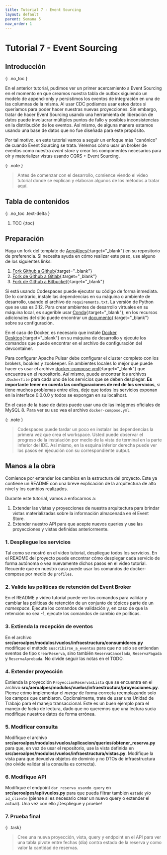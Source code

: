 ```yaml
---
title: Tutorial 7 - Event Sourcing
layout: default
parent: Semana 5
nav_order: 1
---
```


# Tutorial 7 - Event Sourcing

## Introducción
{: .no_toc }

En el anterior tutorial, pudimos ver un primer acercamiento a Event Sourcing en el momento en que creamos nuestra tabla de outbox siguiendo un modelo de append-only y persistimos los eventos de integración en una de las columnas de la misma. Al usar CDC podíamos usar estos datos si queríamos para poder hacer nuestras nuevas proyecciones. Sin embargo, tratar de hacer Event Sourcing usando una herramienta de liberación de datos puede involucrar múltiples puntos de fallo y posibles inconsistencias en la distribución de los eventos. Así mismo, de alguna manera estamos usando una base de datos que no fue diseñada para este propósito. 

Por tal motivo, en este tutorial vamos a seguir un enfoque más "canónico" de cuando Event Sourcing se trata. Veremos cómo usar un broker de eventos como nuestra *event store* y crear los componentes necesarios para oír y materializar vistas usando CQRS + Event Sourcing.

{: .note }
> Antes de comenzar con el desarrollo, comience viendo el video tutorial donde se explican y elaboran algunos de los métodos a tratar aquí.


## Tabla de contenidos
{: .no_toc .text-delta }

1. TOC
{:toc}


## Preparación

Haga un fork del template de [AeroAlpes](https://github.com/MISW4406/tutorial-7-event-sourcing){:target="_blank"} en su repositorio de preferencia. Si necesita ayuda en cómo realizar este paso, use alguno de los siguientes links:

1. [Fork Github a Github](https://docs.github.com/en/get-started/quickstart/fork-a-repo){:target="_blank"}
2. [Fork de Github a Gitlab](https://stackoverflow.com/questions/50973048/forking-git-repository-from-github-to-gitlab){:target="_blank"}
3. [Fork de Github a Bitbucket](https://stackoverflow.com/questions/8137997/forking-from-github-to-bitbucket){:target="_blank"}

Si está usando Codespaces puede ejecutar su código de forma inmediata. De lo contrario, instale las dependencias en su máquina o ambiente de desarrollo, usando el archivo de `requirements.txt`. La versión de Python que se usa es 3.12. Para crear ambientes de desarrollo virtuales en su máquina local, es sugerible usar [Conda](https://docs.conda.io/en/latest/){:target="_blank"}, en los recursos adicionales del sitio puede encontrar un [documento](/docs/recursos_adicionales/conda){:target="_blank"} sobre su configuración.

En el caso de Docker, es necesario que instale [Docker Desktop](https://www.docker.com/products/docker-desktop/){:target="_blank"} en su máquina de desarrollo y ejecute los comandos que puede encontrar en el archivo de configuración del devcontainer.

Para configurar Apache Pulsar debe configurar el cluster completo con los brokers, bookies y zookeeper. En ambientes locales lo mejor que puede hacer es usar el archivo [docker-compose.yml](https://github.com/MISW4406/tutorial-7-event-sourcing/blob/main/docker-compose.yml){:target="_blank"} que encuentra en el repositorio. Así mismo, puede encontrar los archivos `.Dockerfile` para cada uno de los servicios que se deben desplegar. **Es importante tener en cuenta las configuraciones de red de los servicios**, si tiene muchos problemas entre ellos, deje que todos los servicios exponan en la interface 0.0.0.0 y todos se expongan en su localhost.

En el caso de la base de datos puede usar una de las imágenes oficiales de MySQL 8. Para ver su uso vea el archivo `docker-compose.yml`.

{: .note }
> Codespaces puede tardar un poco en instalar las dependencias la primera vez que crea el workspace. Usted puede observar el progreso de la instalación por medio de la vista de terminal en la parte inferior del IDE. Así mismo, en la esquina inferior derecha puede ver los pasos en ejecución con su correspondiente output.

## Manos a la obra

Comience por entender los cambios en la estructura del proyecto. Este ya contiene un README con una breve explicación de la arquitectura de alto nivel y los cambios realizados. 

Durante este tutorial, vamos a enfocarnos a:

1. Extender las vistas y proyecciones de nuestra arquitectura para brindar vistas materializadas sobre la información almacenada en el Event Store.
2. Extender nuestro API para que acepte nuevos queries y use las proyecciones y vistas definidas anteriormente.

### 1. Despliegue los servicios

Tal como se mostró en el video tutorial, despliegue todos los servicios. En el README del proyecto puede encontrar cómo desplegar cada servicio de forma autónoma o vea nuevamente dichos pasos en el video tutorial. Recuerde que en nuestro caso puede usar los comandos de docker-compose por medio de `profiles`.

### 2. Valide las políticas de retención del Event Broker

En el README y video tutorial puede ver los comandos para validar y cambiar las políticas de retención de un conjunto de tópicos parte de un *namespace*. Ejecute los comandos de validación y, en caso de que la retención no sea -1, ejecute los comandos de cambio de políticas.

### 3. Extienda la recepción de eventos

En el archivo **src/aeroalpes/modulos/vuelos/infraestructura/consumidores.py** modifique el método `suscribirse_a_eventos` para que no solo se entiendan eventos de tipo `CrearReserva`, sino también `ReservaCancelada`, `ReservaPagada` y `ReservaAprobada`. No olvide seguir las notas en el TODO.

### 4. Extender proyección

Extienda la proyección `ProyeccionReservasLista` que se encuentra en el archivo **src/aeroalpes/modulos/vuelos/infraestructura/proyecciones.py**. Piense cómo implementar el *merge* de forma correcta reemplazando solo los campos que cambiaron. Opcionalmente, trate de usar una Unidad de Trabajo para el manejo transaccional. Este es un buen ejemplo para el manejo de *locks* de lectura, dado que no queremos que una lectura sucia modifique nuestros datos de forma errónea.

### 5. Modificar consulta

Modifique el archivo **src/aeroalpes/modulos/vuelos/aplicacion/queries/obtener_reserva.py** para que, en vez de usar el repositorio, use la vista definida en **src/aeroalpes/modulos/vuelos/infraestructura/vistas.py**. Modifique la vista para que devuelva objetos de dominio y no DTOs de infraestructura (no olvide validar si la consulta es correcta).

### 6. Modifique API

Modifique el endpoint `dar_reserva_usando_query` en **src/aeroalpes/api/vuelos.py** para que pueda filtrar también `estado` y/o `id_cliente` (piense si es necesario crear un nuevo query o extender el actual). Una vez con ello ¡Despliegue y pruebe!

### 7. Prueba final

{: .task}
> Cree una nueva proyección, vista, query y endpoint en el API para ver una tabla pivote entre fechas (día) contra estado de la reserva y como valor la cantidad de reservas.
